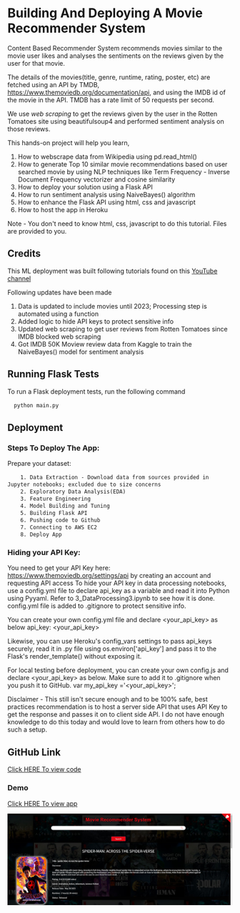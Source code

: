 
# **Building And Deploying A Movie Recommender System**

Content Based Recommender System recommends movies similar to the movie user likes and analyses the sentiments on the reviews given by the user for that movie.

The details of the movies(title, genre, runtime, rating, poster, etc) are fetched using an API by TMDB, https://www.themoviedb.org/documentation/api, and using the IMDB id of the movie in the API. TMDB has a rate limit of 50 requests per second.

We use *web scraping* to get the reviews given by the user in the Rotten Tomatoes site using beautifulsoup4 and performed sentiment analysis on those reviews.

This hands-on project will help you learn,
1. How to webscrape data from Wikipedia using pd.read_html()
2. How to generate Top 10 similar movie recommendations based on user searched movie by using NLP techniques like  Term Frequency - Inverse Document Frequency vectorizer and cosine similarity
3. How to deploy your solution using a Flask API
4. How to run sentiment analysis using NaiveBayes() algorithm
5. How to enhance the Flask API using html, css and javascript 
6. How to host the app in Heroku

Note - You don't need to know html, css, javascript to do this tutorial. Files are provided to you.

## Credits

This ML deployment was built following tutorials found on this [YouTube channel](https://www.youtube.com/@DataMentor)

Following updates have been made
1) Data is updated to include movies until 2023; Processing step is automated using a function
2) Added logic to hide API keys to protect sensitive info
3) Updated web scraping to get user reviews from Rotten Tomatoes since IMDB blocked web scraping
4) Got IMDB 50K Moview review data from Kaggle to train the NaiveBayes() model for sentiment analysis

## Running Flask Tests

To run a Flask deployment tests, run the following command

```bash
  python main.py
```

## Deployment

### Steps To Deploy The App:

Prepare your dataset:

        1. Data Extraction - Download data from sources provided in Jupyter notebooks; excluded due to size concerns
        2. Exploratory Data Analysis(EDA)
        3. Feature Engineering
        4. Model Building and Tuning
        5. Building Flask API
        6. Pushing code to Github
        7. Connecting to AWS EC2
        8. Deploy App

### Hiding your API Key:

You need to get your API Key here: https://www.themoviedb.org/settings/api by creating an account and requesting API access
To hide your API key in data processing notebooks, use a config.yml file to declare api_key as a variable and read it into Python using Pyyaml.
Refer to 3_DataProcessing3.ipynb to see how it is done. config.yml file is added to .gitignore to protect sensitive info.

You can create your own config.yml file and declare <your_api_key> as below
api_key: <your_api_key>

Likewise, you can use Heroku's config_vars settings to pass api_keys securely, read it in .py file using os.environ['api_key']
and pass it to the Flask's render_template() without exposing it.

For local testing before deployment, you can create your own config.js and declare <your_api_key> as below. Make sure to add it to .gitignore when you push it to GitHub.
var my_api_key ='<your_api_key>'; 

Disclaimer - This still isn't secure enough and to be 100% safe, best practices recommendation is to host a server side API that uses API Key to get the response and passes it on to client side API. I do not have enough knowledge to do this today and would love to learn from others how to do such a setup.

## GitHub Link
[Click HERE To view code](https://github.com/ArunSubramanian456/MLOPS_MovieRecommenderSystem)


### Demo
[Click HERE To view app](https://mlops-movie-recommender-sys-7befc77d3861.herokuapp.com/)

![logo](https://github.com/ArunSubramanian456/MLOPS_MovieRecommenderSystem/blob/main/app_screenshot.png?raw=true)
